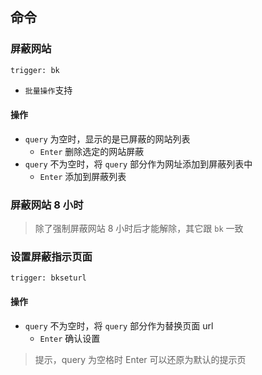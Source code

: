 ## 命令
### 屏蔽网站
`trigger: bk`    
- `批量操作`支持

#### 操作
- `query` 为空时，显示的是已屏蔽的网站列表
    - `Enter` 删除选定的网站屏蔽
- `query` 不为空时，将 `query` 部分作为网址添加到屏蔽列表中
    - `Enter` 添加到屏蔽列表

### 屏蔽网站 8 小时
> 除了强制屏蔽网站 8 小时后才能解除，其它跟 `bk` 一致

### 设置屏蔽指示页面
`trigger: bkseturl`    

#### 操作
- `query` 不为空时，将 `query` 部分作为替换页面 url
    - `Enter` 确认设置
> 提示，query 为空格时 Enter 可以还原为默认的提示页
